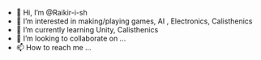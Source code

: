 - 👋 Hi, I’m @Raikir-i-sh
- 👀 I’m interested in making/playing games, AI , Electronics, Calisthenics
- 🌱 I’m currently learning Unity, Calisthenics
- 💞️ I’m looking to collaborate on ...
- 📫 How to reach me ...

<!---
Raikir-i-sh/Raikir-i-sh is a ✨ special ✨ repository because its `README.md` (this file) appears on your GitHub profile.
You can click the Preview link to take a look at your changes.
--->
